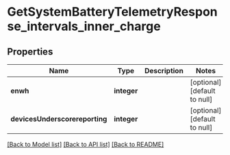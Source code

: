 # GetSystemBatteryTelemetryResponse_intervals_inner_charge

## Properties
Name | Type | Description | Notes
------------ | ------------- | ------------- | -------------
**enwh** | **integer** |  | [optional] [default to null]
**devicesUnderscorereporting** | **integer** |  | [optional] [default to null]

[[Back to Model list]](../README.md#documentation-for-models) [[Back to API list]](../README.md#documentation-for-api-endpoints) [[Back to README]](../README.md)


